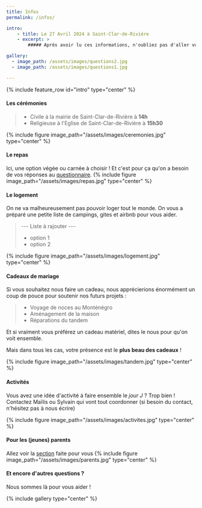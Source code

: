 ```yaml
---
title: Infos
permalink: /infos/

intro:
    - title: Le 27 Avril 2024 à Saint-Clar-de-Rivière
    - excerpt: >
        ##### Après avoir lu ces informations, n'oubliez pas d'aller voir le [questionnaire](/questionnaire) !

gallery:
  - image_path: /assets/images/questions2.jpg
  - image_path: /assets/images/questions1.jpg

---
```

{% include feature_row id="intro" type="center" %}

#### Les cérémonies
> * Civile à la mairie de Saint-Clar-de-Rivière à **14h**
> * Religieuse à l'Eglise de Saint-Clar-de-Rivière à **15h30**

{% include figure image_path="/assets/images/ceremonies.jpg" type="center" %}

#### Le repas
Ici, une option végée ou carnée à choisir ! Et c'est pour ça qu'on a besoin de vos réponses au [questionnaire](/questionnaire).
{% include figure image_path="/assets/images/repas.jpg" type="center" %}


#### Le logement
On ne va malheureusement pas pouvoir loger tout le monde. On vous a préparé une petite liste de campings, gites et airbnb pour vous aider.
> --- Liste à rajouter ---
> - option 1
> - option 2

{% include figure image_path="/assets/images/logement.jpg" type="center" %}

#### Cadeaux de mariage
Si vous souhaitez nous faire un cadeau, nous apprécierions énormément un coup de pouce pour soutenir nos futurs projets :
> - Voyage de noces au Monténégro
> - Aménagement de la maison
> - Réparations du tandem

Et si vraiment vous préférez un cadeau matériel, dites le nous pour qu'on voit ensemble.

Mais dans tous les cas, votre présence est le **plus beau des cadeaux** !

{% include figure image_path="/assets/images/tandem.jpg" type="center" %}

#### Activités
Vous avez une idée d'activité à faire ensemble le _jour J_ ? Trop bien !
Contactez Maïlis ou Sylvain qui vont tout coordonner (si besoin du contact, n'hésitez pas à nous écrire)

{% include figure image_path="/assets/images/activites.jpg" type="center" %}

#### Pour les (jeunes) parents
Allez voir la [section](/parents/) faite pour vous
{% include figure image_path="/assets/images/parents.jpg" type="center" %}

#### Et encore d'autres questions ?
Nous sommes là pour vous aider !

{% include gallery type="center" %}